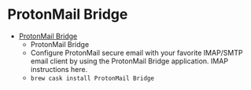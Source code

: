 # ProtonMail Bridge
- [ProtonMail Bridge](https://protonmail.com/bridge/)
  -  ProtonMail Bridge
  - Configure ProtonMail secure email with your favorite IMAP/SMTP email client by using the ProtonMail Bridge application. IMAP instructions here.
  - `brew cask install ProtonMail Bridge`

